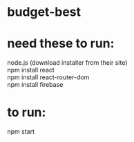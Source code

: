 # budget-best

# need these to run:
node.js (download installer from their site) <br>
npm install react<br>
npm install react-router-dom<br>
npm install firebase<br>

# to run:
npm start<br>


